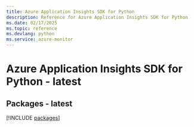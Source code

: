 ```yaml
---
title: Azure Application Insights SDK for Python
description: Reference for Azure Application Insights SDK for Python
ms.date: 02/17/2025
ms.topic: reference
ms.devlang: python
ms.service: azure-monitor
---
```

# Azure Application Insights SDK for Python - latest
## Packages - latest
[!INCLUDE [packages](application-insights-index.md)]